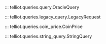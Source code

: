 

::: telliot.queries.query.OracleQuery


::: telliot.queries.legacy_query.LegacyRequest


::: telliot.queries.coin_price.CoinPrice


::: telliot.queries.string_query.StringQuery
